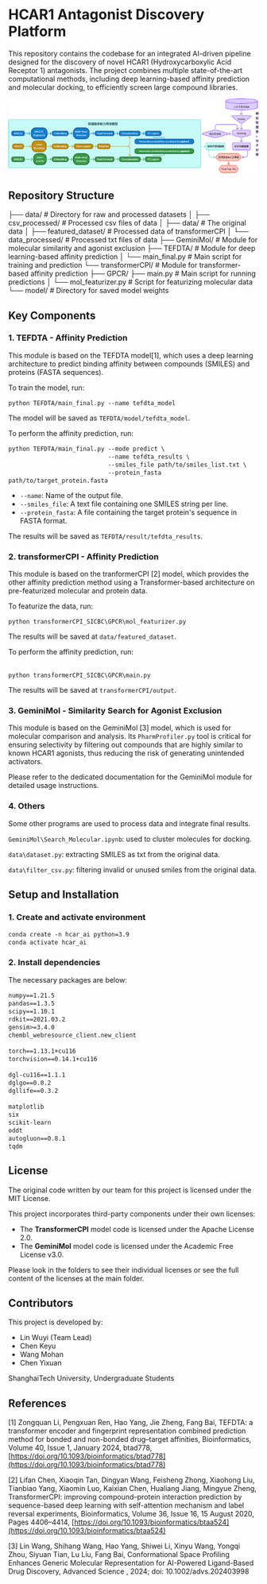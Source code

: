 # HCAR1 Antagonist Discovery Platform

This repository contains the codebase for an integrated AI-driven pipeline designed for the discovery of novel HCAR1 (Hydroxycarboxylic Acid Receptor 1) antagonists. The project combines multiple state-of-the-art computational methods, including deep learning-based affinity prediction and molecular docking, to efficiently screen large compound libraries.

![1758166179840](image/readme/1758166179840.png)

## Repository Structure

├── data/					# Directory for raw and processed datasets
│   ├── csv_processed/		# Processed csv files of data
│   ├── data/				# The original data
│   ├── featured_dataset/	# Processed data of transformerCPI
│   └── data_processed/		# Processed txt files of data
├── GeminiMol/			# Module for molecular similarity and agonist exclusion
├── TEFDTA/				# Module for deep learning-based affinity prediction
│   └── main_final.py		# Main script for training and prediction
└── transformerCPI/			# Module for transformer-based affinity prediction
       ├── GPCR/
       ├── main.py			# Main script for running predictions
       │   └── mol_featurizer.py	# Script for featurizing molecular data
       └── model/				# Directory for saved model weights


## Key Components

### 1. TEFDTA - Affinity Prediction

This module is based on the TEFDTA model[1], which uses a deep learning architecture to predict binding affinity between compounds (SMILES) and proteins (FASTA sequences).

To train the model, run:

```
python TEFDTA/main_final.py --name tefdta_model
```

The model will be saved as  `TEFDTA/model/tefdta_model`.

To perform the affinity prediction, run:

```
python TEFDTA/main_final.py --mode predict \
                            --name tefdta_results \
                            --smiles_file path/to/smiles_list.txt \
                            --protein_fasta path/to/target_protein.fasta
```

* `--name`: Name of the output file.
* `--smiles_file`: A text file containing one SMILES string per line.
* `--protein_fasta`: A file containing the target protein's sequence in FASTA format.

The results will be saved as `TEFDTA/result/tefdta_results`.

### 2. transformerCPI - Affinity Prediction

This module is based on the tranformerCPI [2] model, which provides the other affinity prediction method using a Transformer-based architecture on pre-featurized molecular and protein data.

To featurize the data, run:

```
python transformerCPI_SICBC\GPCR\mol_featurizer.py
```

The results will be saved at `data/featured_dataset`.

To perform the affinity prediction, run:

```

python transformerCPI_SICBC\GPCR\main.py

```

The results will be saved at `transformerCPI/output`.

### 3. GeminiMol - Similarity Search for Agonist Exclusion

This module is based on the GeminiMol [3] model, which is used for molecular comparison and analysis. Its `PharmProfiler.py` tool is critical for ensuring selectivity by filtering out compounds that are highly similar to known HCAR1 agonists, thus reducing the risk of generating unintended activators.

Please refer to the dedicated documentation for the GeminiMol module for detailed usage instructions.

### 4. Others

Some other programs are used to process data and integrate final results.

`GeminiMol\Search_Molecular.ipynb`: used to cluster molecules for docking.

`data\dataset.py`: extracting SMILES as txt from the original data.

`data\filter_csv.py`: filtering invalid or unused smiles from the original data.


## Setup and Installation

### 1. Create and activate environment

```
conda create -n hcar_ai python=3.9
conda activate hcar_ai
```

### 2. Install dependencies

The necessary packages are below:

```
numpy==1.21.5
pandas==1.3.5
scipy==1.10.1
rdkit==2021.03.2
gensim>=3.4.0
chembl_webresource_client.new_client

torch==1.13.1+cu116
torchvision==0.14.1+cu116

dgl-cu116==1.1.1
dglgo==0.0.2
dgllife==0.3.2

matplotlib
six
scikit-learn
oddt
autogluon==0.8.1
tqdm
```

## License

The original code written by our team for this project is licensed under the MIT License.

This project incorporates third-party components under their own licenses:

- The **TransformerCPI** model code is licensed under the Apache License 2.0.
- The **GeminiMol** model code is licensed under the Academic Free License v3.0.

Please look in the folders to see their individual licenses or see the full content of the licenses at the main folder.

## Contributors

This project is developed by:

* Lin Wuyi (Team Lead)
* Chen Keyu
* Wang Mohan
* Chen Yixuan

ShanghaiTech University, Undergraduate Students

## References

[1] Zongquan Li, Pengxuan Ren, Hao Yang, Jie Zheng, Fang Bai, TEFDTA: a transformer encoder and fingerprint representation combined prediction method for bonded and non-bonded drug–target affinities, Bioinformatics, Volume 40, Issue 1, January 2024, btad778, [https://doi.org/10.1093/bioinformatics/btad778](https://doi.org/10.1093/bioinformatics/btad778)

[2] Lifan Chen, Xiaoqin Tan, Dingyan Wang, Feisheng Zhong, Xiaohong Liu, Tianbiao Yang, Xiaomin Luo, Kaixian Chen, Hualiang Jiang, Mingyue Zheng, TransformerCPI: improving compound–protein interaction prediction by sequence-based deep learning with self-attention mechanism and label reversal experiments, Bioinformatics, Volume 36, Issue 16, 15 August 2020, Pages 4406–4414, [https://doi.org/10.1093/bioinformatics/btaa524](https://doi.org/10.1093/bioinformatics/btaa524)

[3] Lin Wang, Shihang Wang, Hao Yang, Shiwei Li, Xinyu Wang, Yongqi Zhou, Siyuan Tian, Lu Liu, Fang Bai, Conformational Space Profiling Enhances Generic Molecular Representation for AI-Powered Ligand-Based Drug Discovery, Advanced Science , 2024; doi: 10.1002/advs.202403998
